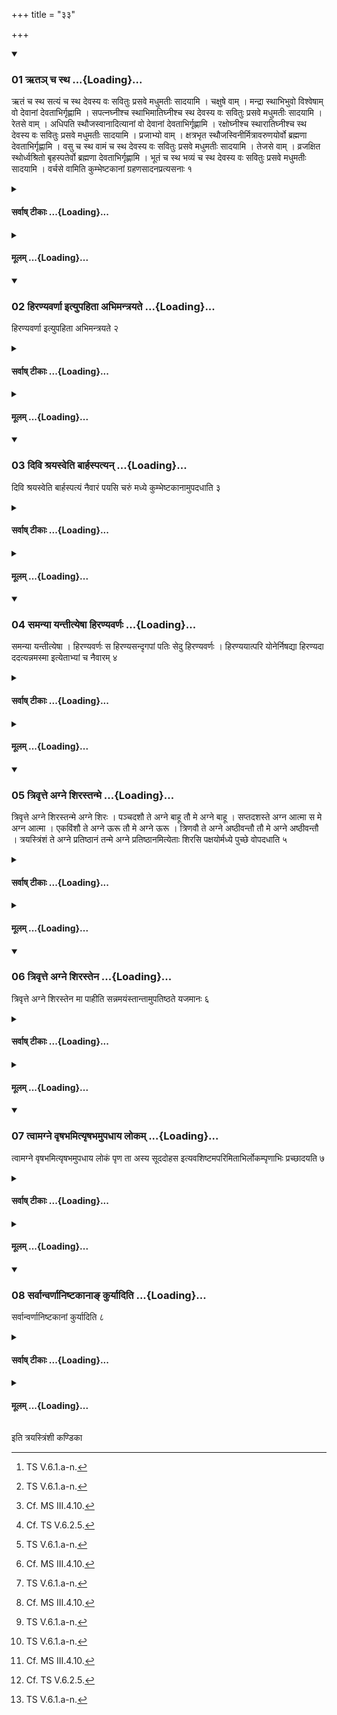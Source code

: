 +++
title = "३३"

+++

<div class="js_include" includetitle="true" newlevelforh1="3" unfilled url="/vedAH_yajuH/taittirIyam/sUtram/ApastambaH/shrautam/vishvAsa-prastutiH/16/33/01_Rta~n_cha_stha.md">
<details open><summary><h3>01 ऋतञ् च स्थ ...{Loading}...</h3></summary>

ऋतं च स्थ सत्यं च स्थ देवस्य वः सवितुः प्रसवे मधुमतीः सादयामि । चक्षुषे वाम् । मन्द्रा स्थाभिभुवो विश्वेषाम् वो देवानां देवताभिर्गृह्णामि । सपत्नघ्नीश्च स्थाभिमातिघ्नीश्च स्थ देवस्य वः सवितुः प्रसवे मधुमतीः सादयामि । रेतसे वाम् । अधिपति स्थौजस्वानादित्यानां वो देवानां देवताभिर्गृह्णामि । रक्षोघ्नीश्च स्थारातिघ्नीश्च स्थ देवस्य वः सवितुः प्रसवे मधुमतीः सादयामि । प्रजाभ्यो वाम् । क्षत्रभृत स्थौजस्विनीर्मित्रावरुणयोर्वो ब्रह्मणा देवताभिर्गृह्णामि । वसु च स्थ वामं च स्थ देवस्य वः सवितुः प्रसवे मधुमतीः सादयामि । तेजसे वाम् । व्रजक्षित स्थोर्ध्वश्रितो बृहस्पतेर्वो ब्रह्मणा देवताभिर्गृह्णामि । भूतं च स्थ भव्यं च स्थ देवस्य वः सवितुः प्रसवे मधुमतीः सादयामि । वर्चसे वामिति कुम्भेष्टकानां ग्रहणसादनप्रत्यसनाः १
</details>
</div>
<div class="js_include collapsed" newlevelforh1="4" title="सर्वाष् टीकाः" unfilled url="/vedAH_yajuH/taittirIyam/sUtram/ApastambaH/shrautam/sarvASh_TIkAH/16/33/01_Rta~n_cha_stha.md">
<details><summary><h4>सर्वाष् टीकाः ...{Loading}...</h4></summary>
<details><summary>थिते</summary>

1. are (the formulae) of taking, placing and throwing (golden pieces) for the Kumbha (Jar)-bricks.  

</details>
</details>
</div>
<div class="js_include collapsed" newlevelforh1="4" title="मूलम्" unfilled url="/vedAH_yajuH/taittirIyam/sUtram/ApastambaH/shrautam/mUlam/16/33/01_Rta~n_cha_stha.md">
<details><summary><h4>मूलम् ...{Loading}...</h4></summary>

ऋतं च स्थ सत्यं च स्थ देवस्य वः सवितुः प्रसवे मधुमतीः सादयामि । चक्षुषे वाम् । मन्द्रा स्थाभिभुवो विश्वेषाम् वो देवानां देवताभिर्गृह्णामि । सपत्नघ्नीश्च स्थाभिमातिघ्नीश्च स्थ देवस्य वः सवितुः प्रसवे मधुमतीः सादयामि । रेतसे वाम् । अधिपति स्थौजस्वानादित्यानां वो देवानां देवताभिर्गृह्णामि । रक्षोघ्नीश्च स्थारातिघ्नीश्च स्थ देवस्य वः सवितुः प्रसवे मधुमतीः सादयामि । प्रजाभ्यो वाम् । क्षत्रभृत स्थौजस्विनीर्मित्रावरुणयोर्वो ब्रह्मणा देवताभिर्गृह्णामि । वसु च स्थ वामं च स्थ देवस्य वः सवितुः प्रसवे मधुमतीः सादयामि । तेजसे वाम् । व्रजक्षित स्थोर्ध्वश्रितो बृहस्पतेर्वो ब्रह्मणा देवताभिर्गृह्णामि । भूतं च स्थ भव्यं च स्थ देवस्य वः सवितुः प्रसवे मधुमतीः सादयामि । वर्चसे वामिति कुम्भेष्टकानां ग्रहणसादनप्रत्यसनाः १
</details>
</div>
<div class="js_include" includetitle="true" newlevelforh1="3" unfilled url="/vedAH_yajuH/taittirIyam/sUtram/ApastambaH/shrautam/vishvAsa-prastutiH/16/33/02_hiraNyavarNA_ityupahitA_abhimantrayate.md">
<details open><summary><h3>02 हिरण्यवर्णा इत्युपहिता अभिमन्त्रयते ...{Loading}...</h3></summary>

हिरण्यवर्णा इत्युपहिता अभिमन्त्रयते २
</details>
</div>
<div class="js_include collapsed" newlevelforh1="4" title="सर्वाष् टीकाः" unfilled url="/vedAH_yajuH/taittirIyam/sUtram/ApastambaH/shrautam/sarvASh_TIkAH/16/33/02_hiraNyavarNA_ityupahitA_abhimantrayate.md">
<details><summary><h4>सर्वाष् टीकाः ...{Loading}...</h4></summary>
<details><summary>थिते</summary>

2. With hiraṇyavarṇāḥ....[^1] (the Adhvaryu) addresses the (Jar-bricks which are) deposited.  

[^1]: TS V.6.1.a-n.  
</details>
</details>
</div>
<div class="js_include collapsed" newlevelforh1="4" title="मूलम्" unfilled url="/vedAH_yajuH/taittirIyam/sUtram/ApastambaH/shrautam/mUlam/16/33/02_hiraNyavarNA_ityupahitA_abhimantrayate.md">
<details><summary><h4>मूलम् ...{Loading}...</h4></summary>

हिरण्यवर्णा इत्युपहिता अभिमन्त्रयते २
</details>
</div>
<div class="js_include" includetitle="true" newlevelforh1="3" unfilled url="/vedAH_yajuH/taittirIyam/sUtram/ApastambaH/shrautam/vishvAsa-prastutiH/16/33/03_divi_shrayasveti_bArhaspatyan.md">
<details open><summary><h3>03 दिवि श्रयस्वेति बार्हस्पत्यन् ...{Loading}...</h3></summary>

दिवि श्रयस्वेति बार्हस्पत्यं नैवारं पयसि चरुं मध्ये कुम्भेष्टकानामुपदधाति ३
</details>
</div>
<div class="js_include collapsed" newlevelforh1="4" title="सर्वाष् टीकाः" unfilled url="/vedAH_yajuH/taittirIyam/sUtram/ApastambaH/shrautam/sarvASh_TIkAH/16/33/03_divi_shrayasveti_bArhaspatyan.md">
<details><summary><h4>सर्वाष् टीकाः ...{Loading}...</h4></summary>
<details><summary>थिते</summary>

3. With divi śrayasva...[^1] he keeps Nīvāra-rice-pap cooked in milk[^2] and dedicated to Br̥haspati in the middle of the Jar bricks.[^3]  

[^1]: TS V.6.1.0.  

[^2]: Cf. MS III.4.10.  

[^3]: Cf. TS V.6.2.5.  
</details>
</details>
</div>
<div class="js_include collapsed" newlevelforh1="4" title="मूलम्" unfilled url="/vedAH_yajuH/taittirIyam/sUtram/ApastambaH/shrautam/mUlam/16/33/03_divi_shrayasveti_bArhaspatyan.md">
<details><summary><h4>मूलम् ...{Loading}...</h4></summary>

दिवि श्रयस्वेति बार्हस्पत्यं नैवारं पयसि चरुं मध्ये कुम्भेष्टकानामुपदधाति ३
</details>
</div>
<div class="js_include" includetitle="true" newlevelforh1="3" unfilled url="/vedAH_yajuH/taittirIyam/sUtram/ApastambaH/shrautam/vishvAsa-prastutiH/16/33/04_samanyA_yantItyeShA_hiraNyavarNaH.md">
<details open><summary><h3>04 समन्या यन्तीत्येषा हिरण्यवर्णः ...{Loading}...</h3></summary>

समन्या यन्तीत्येषा । हिरण्यवर्णः स हिरण्यसन्दृगपां पतिः सेदु हिरण्यवर्णः । हिरण्ययात्परि योनेर्निषद्या हिरण्यदा ददत्यन्नमस्मा इत्येताभ्यां च नैवारम् ४
</details>
</div>
<div class="js_include collapsed" newlevelforh1="4" title="सर्वाष् टीकाः" unfilled url="/vedAH_yajuH/taittirIyam/sUtram/ApastambaH/shrautam/sarvASh_TIkAH/16/33/04_samanyA_yantItyeShA_hiraNyavarNaH.md">
<details><summary><h4>सर्वाष् टीकाः ...{Loading}...</h4></summary>
<details><summary>थिते</summary>

4. And he addresses the Nīvāra-rice-pap (which has been kept down) with these two (verses): samanyā yanti...[^1] and with hiraṇyavarṇaḥ sa hiraṇyasaṁdr̥k....[^2]  

[^1]: TS II.5.12.q.  

[^2]: MS II.13.1.   
</details>
</details>
</div>
<div class="js_include collapsed" newlevelforh1="4" title="मूलम्" unfilled url="/vedAH_yajuH/taittirIyam/sUtram/ApastambaH/shrautam/mUlam/16/33/04_samanyA_yantItyeShA_hiraNyavarNaH.md">
<details><summary><h4>मूलम् ...{Loading}...</h4></summary>

समन्या यन्तीत्येषा । हिरण्यवर्णः स हिरण्यसन्दृगपां पतिः सेदु हिरण्यवर्णः । हिरण्ययात्परि योनेर्निषद्या हिरण्यदा ददत्यन्नमस्मा इत्येताभ्यां च नैवारम् ४
</details>
</div>
<div class="js_include" includetitle="true" newlevelforh1="3" unfilled url="/vedAH_yajuH/taittirIyam/sUtram/ApastambaH/shrautam/vishvAsa-prastutiH/16/33/05_trivRtte_agne_shirastanme.md">
<details open><summary><h3>05 त्रिवृत्ते अग्ने शिरस्तन्मे ...{Loading}...</h3></summary>

त्रिवृत्ते अग्ने शिरस्तन्मे अग्ने शिरः । पञ्चदशौ ते अग्ने बाहू तौ मे अग्ने बाहू । सप्तदशस्ते अग्न आत्मा स मे अग्न आत्मा । एकविंशौ ते अग्ने ऊरू तौ मे अग्ने ऊरू । त्रिणवौ ते अग्ने अष्ठीवन्तौ तौ मे अग्ने अष्ठीवन्तौ । त्रयस्त्रिंशं ते अग्ने प्रतिष्ठानं तन्मे अग्ने प्रतिष्ठानमित्येताः शिरसि पक्षयोर्मध्ये पुच्छे वोपदधाति ५
</details>
</div>
<div class="js_include collapsed" newlevelforh1="4" title="सर्वाष् टीकाः" unfilled url="/vedAH_yajuH/taittirIyam/sUtram/ApastambaH/shrautam/sarvASh_TIkAH/16/33/05_trivRtte_agne_shirastanme.md">
<details><summary><h4>सर्वाष् टीकाः ...{Loading}...</h4></summary>
<details><summary>थिते</summary>

5. With trivr̥t te agne śiraḥ (he places) these[^1] (Trivr̥t-bricks) on the head, on the two wings, on the central part, and[^2] on the tail (part).  

[^1]: KS XXXIX.3.  

[^2]: The context shows that there should be reading copadadhāti rather than vopadadhāti.  
</details>
</details>
</div>
<div class="js_include collapsed" newlevelforh1="4" title="मूलम्" unfilled url="/vedAH_yajuH/taittirIyam/sUtram/ApastambaH/shrautam/mUlam/16/33/05_trivRtte_agne_shirastanme.md">
<details><summary><h4>मूलम् ...{Loading}...</h4></summary>

त्रिवृत्ते अग्ने शिरस्तन्मे अग्ने शिरः । पञ्चदशौ ते अग्ने बाहू तौ मे अग्ने बाहू । सप्तदशस्ते अग्न आत्मा स मे अग्न आत्मा । एकविंशौ ते अग्ने ऊरू तौ मे अग्ने ऊरू । त्रिणवौ ते अग्ने अष्ठीवन्तौ तौ मे अग्ने अष्ठीवन्तौ । त्रयस्त्रिंशं ते अग्ने प्रतिष्ठानं तन्मे अग्ने प्रतिष्ठानमित्येताः शिरसि पक्षयोर्मध्ये पुच्छे वोपदधाति ५
</details>
</div>
<div class="js_include" includetitle="true" newlevelforh1="3" unfilled url="/vedAH_yajuH/taittirIyam/sUtram/ApastambaH/shrautam/vishvAsa-prastutiH/16/33/06_trivRtte_agne_shirastena.md">
<details open><summary><h3>06 त्रिवृत्ते अग्ने शिरस्तेन ...{Loading}...</h3></summary>

त्रिवृत्ते अग्ने शिरस्तेन मा पाहीति सन्नमयंस्तान्तामुपतिष्ठते यजमानः ६
</details>
</div>
<div class="js_include collapsed" newlevelforh1="4" title="सर्वाष् टीकाः" unfilled url="/vedAH_yajuH/taittirIyam/sUtram/ApastambaH/shrautam/sarvASh_TIkAH/16/33/06_trivRtte_agne_shirastena.md">
<details><summary><h4>सर्वाष् टीकाः ...{Loading}...</h4></summary>
<details><summary>थिते</summary>

6. The sacrificer stands praying near each (brick after it has been placed by the Adhvaryu) while changing the words trivr̥t te agne śiraḥ with tena mā pāhi....[^1]   

[^1]: Cf. KS XXXIX.5.  
</details>
</details>
</div>
<div class="js_include collapsed" newlevelforh1="4" title="मूलम्" unfilled url="/vedAH_yajuH/taittirIyam/sUtram/ApastambaH/shrautam/mUlam/16/33/06_trivRtte_agne_shirastena.md">
<details><summary><h4>मूलम् ...{Loading}...</h4></summary>

त्रिवृत्ते अग्ने शिरस्तेन मा पाहीति सन्नमयंस्तान्तामुपतिष्ठते यजमानः ६
</details>
</div>
<div class="js_include" includetitle="true" newlevelforh1="3" unfilled url="/vedAH_yajuH/taittirIyam/sUtram/ApastambaH/shrautam/vishvAsa-prastutiH/16/33/07_tvAmagne_vRShabhamityRShabhamupadhAya_lokam.md">
<details open><summary><h3>07 त्वामग्ने वृषभमित्यृषभमुपधाय लोकम् ...{Loading}...</h3></summary>

त्वामग्ने वृषभमित्यृषभमुपधाय लोकं पृण ता अस्य सूददोहस इत्यवशिष्टमपरिमिताभिर्लोकम्पृणाभिः प्रच्छादयति ७
</details>
</div>
<div class="js_include collapsed" newlevelforh1="4" title="सर्वाष् टीकाः" unfilled url="/vedAH_yajuH/taittirIyam/sUtram/ApastambaH/shrautam/sarvASh_TIkAH/16/33/07_tvAmagne_vRShabhamityRShabhamupadhAya_lokam.md">
<details><summary><h4>सर्वाष् टीकाः ...{Loading}...</h4></summary>
<details><summary>थिते</summary>

7. With tvāmagne vr̥ṣabham...[^1] having placed the Bull brick, he covers the remaining space of this layer[^2] by means of unlimited number of “space-fillers” with tā asya sūdadohasaḥ....[^3]    

[^1]: TS V.7.2.a.  

[^2]: i.e. the brick on which there is a mark of a figure of a bull Accoording to TS V.7.2.1 such a brick is to be placed in every layer. See also Āpśs XVII.1.10; 2.7; 2.13; 9.3.   

[^3]: See XVI.14.9.  
</details>
</details>
</div>
<div class="js_include collapsed" newlevelforh1="4" title="मूलम्" unfilled url="/vedAH_yajuH/taittirIyam/sUtram/ApastambaH/shrautam/mUlam/16/33/07_tvAmagne_vRShabhamityRShabhamupadhAya_lokam.md">
<details><summary><h4>मूलम् ...{Loading}...</h4></summary>

त्वामग्ने वृषभमित्यृषभमुपधाय लोकं पृण ता अस्य सूददोहस इत्यवशिष्टमपरिमिताभिर्लोकम्पृणाभिः प्रच्छादयति ७
</details>
</div>
<div class="js_include" includetitle="true" newlevelforh1="3" unfilled url="/vedAH_yajuH/taittirIyam/sUtram/ApastambaH/shrautam/vishvAsa-prastutiH/16/33/08_sarvAnvarNAniShTakAnA~N_kuryAditi.md">
<details open><summary><h3>08 सर्वान्वर्णानिष्टकानाङ् कुर्यादिति ...{Loading}...</h3></summary>

सर्वान्वर्णानिष्टकानां कुर्यादिति ८
</details>
</div>
<div class="js_include collapsed" newlevelforh1="4" title="सर्वाष् टीकाः" unfilled url="/vedAH_yajuH/taittirIyam/sUtram/ApastambaH/shrautam/sarvASh_TIkAH/16/33/08_sarvAnvarNAniShTakAnA~N_kuryAditi.md">
<details><summary><h4>सर्वाष् टीकाः ...{Loading}...</h4></summary>
<details><summary>थिते</summary>

8. The expression: “One should bring all the forms of the bricks”[^1]  

[^1]: TS V.7.8.3.  

</details>
</details>
</div>
<div class="js_include collapsed" newlevelforh1="4" title="मूलम्" unfilled url="/vedAH_yajuH/taittirIyam/sUtram/ApastambaH/shrautam/mUlam/16/33/08_sarvAnvarNAniShTakAnA~N_kuryAditi.md">
<details><summary><h4>मूलम् ...{Loading}...</h4></summary>

सर्वान्वर्णानिष्टकानां कुर्यादिति ८
</details>
</div>

  
इति त्रयस्त्रिंशी कण्डिका 
